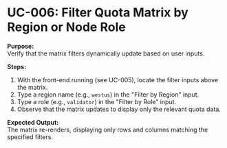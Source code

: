 # UC-006: Filter Quota Matrix by Region or Node Role

**Purpose:**  
Verify that the matrix filters dynamically update based on user inputs.

**Steps:**  
1. With the front-end running (see UC-005), locate the filter inputs above the matrix.
2. Type a region name (e.g., `westus`) in the "Filter by Region" input.
3. Type a role (e.g., `validator`) in the "Filter by Role" input.
4. Observe that the matrix updates to display only the relevant quota data.

**Expected Output:**  
The matrix re-renders, displaying only rows and columns matching the specified filters.